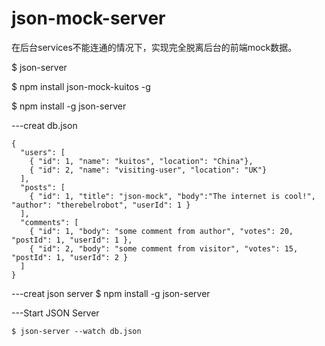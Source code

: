 # json-mock-server

在后台services不能连通的情况下，实现完全脱离后台的前端mock数据。

$ json-server

$ npm install json-mock-kuitos -g

$ npm install -g json-server



---creat db.json

    {
      "users": [
        { "id": 1, "name": "kuitos", "location": "China"},
        { "id": 2, "name": "visiting-user", "location": "UK"}
      ],
      "posts": [
        { "id": 1, "title": "json-mock", "body":"The internet is cool!", "author": "therebelrobot", "userId": 1 }
      ],
      "comments": [
        { "id": 1, "body": "some comment from author", "votes": 20, "postId": 1, "userId": 1 },
        { "id": 2, "body": "some comment from visitor", "votes": 15, "postId": 1, "userId": 2 }
      ]
    }
    
---creat json server
      $ npm install -g json-server
      
---Start JSON Server

    $ json-server --watch db.json
